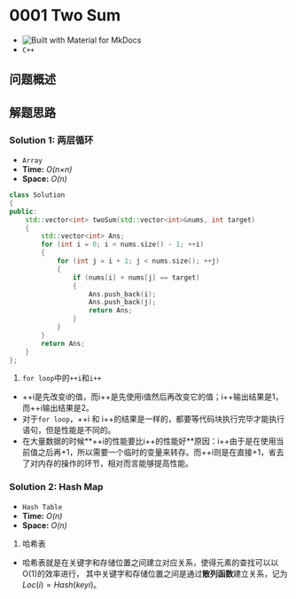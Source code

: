 # 0001 Two Sum

- ![Built with Material for MkDocs](https://img.shields.io/badge/-Easy-00a690.svg?style=for-the-badge")
- `C++`

## 问题概述

## 解题思路

### Solution 1: 两层循环

- `Array`
- **Time:** *O(n×n)*
- **Space:** *O(n)*

``` C++
class Solution
{
public:
	std::vector<int> twoSum(std::vector<int>&nums, int target)
	{
		std::vector<int> Ans;
		for (int i = 0; i < nums.size() - 1; ++i)
		{
			for (int j = i + 1; j < nums.size(); ++j)
			{
				if (nums[i] + nums[j] == target)
				{
					Ans.push_back(i);
					Ans.push_back(j);
					return Ans;
				}
			}
		}
		return Ans;
	}
};
```

1. `for loop`中的`++i`和`i++`
- ++i是先改变i的值，而i++是先使用i值然后再改变它的值；i++输出结果是1，而++i输出结果是2。
- 对于`for loop`，++i 和 i++的结果是一样的，都要等代码块执行完毕才能执行语句，但是性能是不同的。
- 在大量数据的时候**++i的性能要比i++的性能好**原因：i++由于是在使用当前值之后再+1，所以需要一个临时的变量来转存。而++i则是在直接+1，省去了对内存的操作的环节，相对而言能够提高性能。


### Solution 2: Hash Map

- `Hash Table`
- **Time:** *O(n)*
- **Space:** *O(n)*





1. 哈希表
- 哈希表就是在关键字和存储位置之间建立对应关系，使得元素的查找可以以O(1)的效率进行， 其中关键字和存储位置之间是通过**散列函数**建立关系，记为$Loc(i) = Hash(keyi)$。

